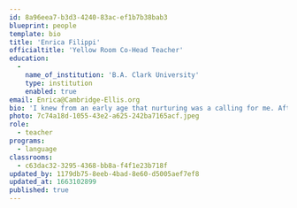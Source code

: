 ```yaml
---
id: 8a96eea7-b3d3-4240-83ac-ef1b7b38bab3
blueprint: people
template: bio
title: 'Enrica Filippi'
officialtitle: 'Yellow Room Co-Head Teacher'
education:
  -
    name_of_institution: 'B.A. Clark University'
    type: institution
    enabled: true
email: Enrica@Cambridge-Ellis.org
bio: 'I knew from an early age that nurturing was a calling for me. After attending Clark University for Psychology, I found myself working with children right away, mostly in settings such as after-school and enrichment programs. When planning curriculum, I enjoy including mindfulness through activities that encourage making connections and observing the natural environment. A native Italian with Chinese roots, I value learning about diverse cultures and perspectives, and listening to stories that help to shape knowing. I love how bright and curious toddlers naturally are, and am excited to be working alongside them more extensively. In my free time, I enjoy the outdoors, reading, yoga, and traveling.'
photo: 7c74a18d-1055-43e2-a625-242ba7165acf.jpeg
role:
  - teacher
programs:
  - language
classrooms:
  - c63dac32-3295-4368-bb8a-f4f1e23b718f
updated_by: 1179db75-8eeb-4bad-8e60-d5005aef7ef8
updated_at: 1663102899
published: true
---
```

